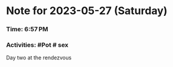 # Note for 2023-05-27 (Saturday)
### Time: 6:57 PM
### Activities: #Pot  # sex

Day two at the rendezvous
